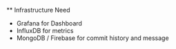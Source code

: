 ** Infrastructure Need
* Grafana for Dashboard
* InfluxDB for metrics
* MongoDB / Firebase for commit history and message